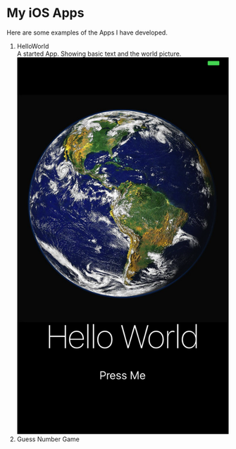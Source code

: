 # My iOS Apps
Here are some examples of the Apps I have developed.  
1. HelloWorld  
    A started App. Showing basic text and the world picture.
    ![HelloWorld|36x36,20%](https://github.com/zzzyq/My-iOS-Apps/blob/master/HellowWorld/screen%20shoot.png)
2. Guess Number Game
